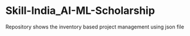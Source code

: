 # Skill-India_AI-ML-Scholarship
Repository shows the inventory based project management using json file
